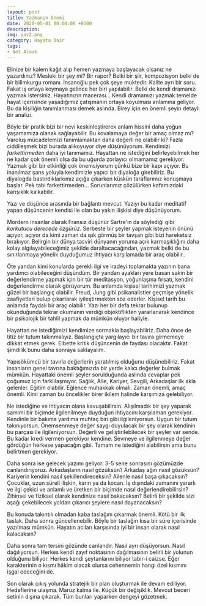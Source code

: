 ```yaml
---
layout: post
title: Yazmanın Önemi
date: 2020-05-01 00:00:00 +0300
description: 
img: yaz2.png
category: Hayata Dair
tags: 
- Not Almak
---
```


Elinize bir kalem kağıt alıp hemen yazmaya başlayacak olsanız ne yazardınız? Mesleki bir şey mi? Bir rapor? Belki bir şiir, kompozisyon belki de bir bilimkurgu romanı. İnsanoğlu pek çok şeye muktedir. Kalite ayrı bir soru. Fakat iş ortaya koymaya gelince her biri yapılabilir. Belki de kendi dramanızı yazmak istersiniz. Hayatınızın macerası... Kendi dramamızı yazmak temelde hayat içerisinde yaşadığımız çatışmanın ortaya koyulması anlamına geliyor. Bu da kişiliğin tanımlanması demek aslında. Birey için en önemli şeyin detaylı bir analizi.
 
Böyle bir pratik bizi bir nevi keskinleştirerek anlam hissini daha yoğun yaşamamıza olanak sağlayabilir. Bu kovalamaya değer bir amaç olmaz mı? Varoluş mücadelemizi tanımlamaktan daha değerli ne olabilir ki? Fazla ciddileşmek bizi burada alıkoyuyor diye düşünüyorum. Kendimizi *farkettirmeden* daha iyi tanımamız. Hayattan ne istediğini belirleyebilmek her ne kadar çok önemli olsa da bu uğurda zorlayıcı olmamamız gerekiyor. Yazmak gibi bir etkinliği çok önemsiyorum çünkü bize bir kapı açıyor. Bu inanılmaz şans yoluyla kendimizle yapıcı bir diyaloğa girebiliriz. Bu diyalogda bastırdıklarkımız açığa çıkarken küskün taraflarımız konuşmaya başlar. Pek tabi farkettirmeden... Sorunlarımız çözülürken kafamızdaki karışıklık kalkabilir.

Yazı ve düşünce arasında bir bağlantı mevcut. Yazıyı bu kadar meditatif yapan düşüncenin kendisi ile olan bu yakın ilişkisi diye düşünüyorum.

Mordern insanlar olarak Fransız düşünür Sartre'ın da söylediği gibi *korkutucu derecede özgürüz*. Serbeste bir şeyler yapmak isteyenin önünü açıyor, açıyor da kimi zaman da ışık görmüş bir tavşan gibi bizi hareketsiz bırakıyor. Belirgin bir dünya tasviri dünyanın yoruma açık karmaşıklığını daha kolay algılayabileceğimiz şekilde daraltacacağından, yazmak belki de bu sınırlanmaya yönelik duyduğumuz ihtiyacı karşılamada bir araç olabilir..

Öte yandan kimi konularda gerekli ilgi ve iradeyi toplamakta yazının bana yardımcı olabileceğini düşündüm. Bir yandan ayakları yere basan sakin bir değerlendirme yapmak için bir tür meditasyon, yoğunlaşma fırsatı, kendini değerlendirme olarak görüyorum. Bu anlamda kişisel tarihimizi yazmak güzel bir başlangıç olabilir. Freud, Jung gibi psikanalistler geçmişe yönelik zaafiyetleri bulup çıkartarak iyileştirmekten söz ederler. Kişisel tarih bu anlamda faydalı bir araç olabilir. Yazı her bir defa tekrar bulunup okunduğunda tekrar okumanın verdiği objektiflikten yararlanarak kendince bir psikolojik bir tahlil yapmak da mümkün oluyor haliyle.

Hayattan ne istediğimizi kendimize sormakla başlayabiliriz. Daha önce de titiz bir tutum takınmalıyız. Başlangıçta yargılayıcı bir tavıra girmemeye dikkat etmek gerek. Elbette kritik düşüncenin de faydası olacaktır. Fakat şimdilik bunu daha sonraya saklayalım.

Yapısökümcü bir tavırla değerlerin yaratılmış olduğunu düşünebiliriz. Fakat insanların genel tavrına baktığımızda bir yerde kalıcı değerler bulmak mümkün. Hayattaki önemli şeyler sorulduğunda aslında cevaplar pek çoğumuz için farklılaşmıyor. Sağlık, Aile, Kariyer, Sevgili, Arkadaşlar ilk akla gelenler. Eğitim olabilir. Eğlence muhakkak olmalı. Zaman önemli, amaç önemli. Kimi zaman bu öncelikler birer ikilem halinde karşımıza gelebiliyor.

Ne istediğine ve ihtiyacın olana kavuşabilirsin. Alışılmadık bir şey yaparak samimi bir biçimde ilgilenilmeye duyduğun ihtiyacını karşılaman gerekiyor. Kendinle bir bakıma yardıma muhtaç biri gibi ilgileniyorsun. Uygun bir tutum takınıyorsun. Önemsenmeye değer saygı duyulacak bir şey olarak kendinin bu parçası ile ilgileniyorsun. Değerli ve geliştirilebilecek bir şeyler var sende. Bu kadar kredi vermen gerekiyor kendine. Sevmeye ve ilgilenmeye değer gördüğün herkese yapacağın gibi. Tamam ne istediğini alabilirsin ama bunu belirtmen gerekiyor. 

Daha sonra ise gelecek yazımı geliyor. 3-5 sene sonrasını gözümüzde canlandırıyoruz. Arkadaşların nasıl gözüksün? Arkadaş ağın nasıl gözüksün? Kariyerin kendini nasıl şekillendireceksin? Ailenle nasıl başa çıkacaksın? Çocuklar, uzun süreli ilişkin, karın ya da kocan. İş dışındaki zamanını yararlı ve ilgi çekici ve anlamlı ve üretken bir biçimde nasıl değerlendirebilirsin? Zihinsel ve fiziksel olarak kendinize nasıl bakacaksın? Belirli bir şekilde sizi aşağı çekebilecek yoldan çıkarıcı şeylere nasıl dayanacaksın?

Bu konuda takıntılı olmadan kaba taslağını çıkarmak önemli. Kötü bir ilk taslak. Daha sonra güncellenebilir. Böyle bir taslağın kısa bir süre içerisinde yazılması mümkün. Hayatın acıları karşısında iyi bir insan olarak nasıl kalacaksın? 

Daha sonra tam tersini gözünde canlandır. Nasıl ayrı düşüyorsun. Nasıl dağılıyorsun. Herkes kendi zayıf noktasının dağılmasının belirli bir yolunun olduğunu biliyor. Herkes kendi şeytanlarını biliyor tabir-i caizse. Eğer karakterinin o kısmı hâkim olacak olursa cehennemin hangi özel kısmını işgal edeceğini de. 

Son olarak çıkış yolunda stratejik bir plan oluşturmak ile devam ediliyor. Hedeflerine ulaşma. Maruz kalma ile. Küçük bir değişiklik. Mevcut beceri setinin dışına çıkarak.
Tüm bunları yaparken dengeyi gözetmek.
